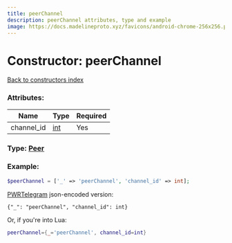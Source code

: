 ```yaml
---
title: peerChannel
description: peerChannel attributes, type and example
image: https://docs.madelineproto.xyz/favicons/android-chrome-256x256.png
---
```

# Constructor: peerChannel  
[Back to constructors index](index.md)



### Attributes:

| Name     |    Type       | Required |
|----------|---------------|----------|
|channel\_id|[int](../types/int.md) | Yes|



### Type: [Peer](../types/Peer.md)


### Example:

```php
$peerChannel = ['_' => 'peerChannel', 'channel_id' => int];
```  

[PWRTelegram](https://pwrtelegram.xyz) json-encoded version:

```
{"_": "peerChannel", "channel_id": int}
```


Or, if you're into Lua:

```lua
peerChannel={_='peerChannel', channel_id=int}

```


